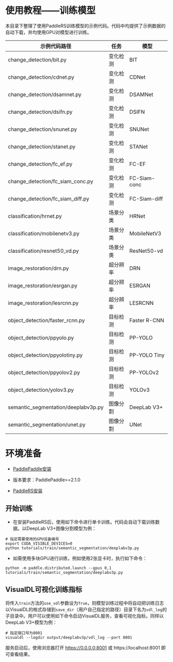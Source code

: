 # 使用教程——训练模型

本目录下整理了使用PaddleRS训练模型的示例代码。代码中均提供了示例数据的自动下载，并均使用GPU对模型进行训练。

|示例代码路径 | 任务 | 模型 |
|------|--------|---------|
|change_detection/bit.py | 变化检测 | BIT |
|change_detection/cdnet.py | 变化检测 | CDNet |
|change_detection/dsamnet.py | 变化检测 | DSAMNet |
|change_detection/dsifn.py | 变化检测 | DSIFN |
|change_detection/snunet.py | 变化检测 | SNUNet |
|change_detection/stanet.py | 变化检测 | STANet |
|change_detection/fc_ef.py | 变化检测 | FC-EF |
|change_detection/fc_siam_conc.py | 变化检测 | FC-Siam-conc |
|change_detection/fc_siam_diff.py | 变化检测 | FC-Siam-diff |
|classification/hrnet.py | 场景分类 | HRNet |
|classification/mobilenetv3.py | 场景分类 | MobileNetV3 |
|classification/resnet50_vd.py | 场景分类 | ResNet50-vd |
|image_restoration/drn.py | 超分辨率 | DRN |
|image_restoration/esrgan.py | 超分辨率 | ESRGAN |
|image_restoration/lesrcnn.py | 超分辨率 | LESRCNN |
|object_detection/faster_rcnn.py | 目标检测 | Faster R-CNN |
|object_detection/ppyolo.py | 目标检测 | PP-YOLO |
|object_detection/ppyolotiny.py | 目标检测 | PP-YOLO Tiny |
|object_detection/ppyolov2.py | 目标检测 | PP-YOLOv2 |
|object_detection/yolov3.py | 目标检测 | YOLOv3 |
|semantic_segmentation/deeplabv3p.py | 图像分割 | DeepLab V3+ |
|semantic_segmentation/unet.py | 图像分割 | UNet |

<!-- 可参考API接口说明了解示例代码中的API：
* [数据集读取API](../../docs/apis/datasets.md)
* [数据预处理和数据增强API](../../docs/apis/transforms/transforms.md)
* [模型API/模型加载API](../../docs/apis/models/README.md)
* [预测结果可视化API](../../docs/apis/visualize.md) -->

# 环境准备

- [PaddlePaddle安装](https://www.paddlepaddle.org.cn/install/quick)
* 版本要求：PaddlePaddle>=2.1.0

- [PaddleRS安装](../../docs/install.md)

## 开始训练
* 在安装PaddleRS后，使用如下命令进行单卡训练。代码会自动下载训练数据。以DeepLab V3+图像分割模型为例：

```commandline
# 指定需要使用的GPU设备编号
export CUDA_VISIBLE_DEVICES=0
python tutorials/train/semantic_segmentation/deeplabv3p.py
```

* 如需使用多块GPU进行训练，例如使用2张显卡时，执行如下命令：

```commandline
python -m paddle.distributed.launch --gpus 0,1 tutorials/train/semantic_segmentation/deeplabv3p.py
```

## VisualDL可视化训练指标
将传入`train`方法的`use_vdl`参数设为`True`，则模型训练过程中将自动把训练日志以VisualDL的格式存储到`save_dir`（用户自己指定的路径）目录下名为`vdl_log`的子目录中。用户可以使用如下命令启动VisualDL服务，查看可视化指标。同样以DeepLab V3+模型为例：
```commandline
# 指定端口号为8001
visualdl --logdir output/deeplabv3p/vdl_log --port 8001
```

服务启动后，使用浏览器打开 https://0.0.0.0:8001 或 https://localhost:8001 即可查看结果。
